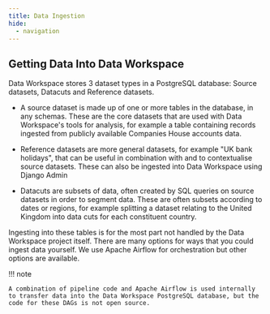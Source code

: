 ```yaml
---
title: Data Ingestion
hide:
  - navigation
---
```

## Getting Data Into Data Workspace

Data Workspace stores 3 dataset types in a PostgreSQL database: Source datasets, Datacuts and Reference datasets.

- A source dataset is made up of one or more tables in the database, in any schemas. These are the core datasets that are used with Data Workspace's tools for analysis, for example a table containing records ingested from publicly available Companies House accounts data.

- Reference datasets are more general datasets, for example "UK bank holidays", that can be useful in combination with and to contextualise source datasets. These can also be ingested into Data Workspace using Django Admin

- Datacuts are subsets of data, often created by SQL queries on source datasets in order to segment data. These are often subsets according to dates or regions, for example splitting a dataset relating to the United Kingdom into data cuts for each constituent country.

Ingesting into these tables is for the most part not handled by the Data Workspace project itself. There are many options for ways that you could ingest data yourself. We use Apache Airflow for orchestration but other options are available.

!!! note

    A combination of pipeline code and Apache Airflow is used internally to transfer data into the Data Workspace PostgreSQL database, but the code for these DAGs is not open source.